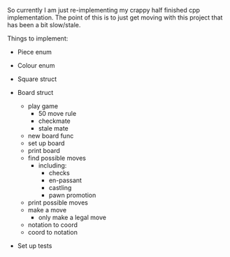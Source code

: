 So currently I am just re-implementing my crappy
half finished cpp implementation.
The point of this is to just get moving with this project
that has been a bit slow/stale. 

Things to implement:

- Piece enum
- Colour enum
- Square struct
- Board struct
  - play game
    - 50 move rule
    - checkmate
    - stale mate
  - new board func
  - set up board
  - print board
  - find possible moves
    - including:
      - checks
      - en-passant
      - castling
      - pawn promotion
  - print possible moves
  - make a move
    - only make a legal move
  - notation to coord
  - coord to notation

- Set up tests